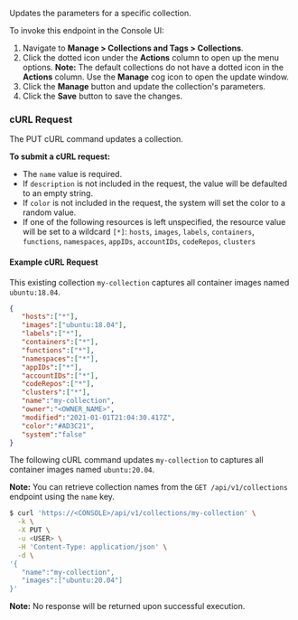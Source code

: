 Updates the parameters for a specific collection.

To invoke this endpoint in the Console UI:

1. Navigate to **Manage > Collections and Tags > Collections**.
2. Click the dotted icon under the **Actions** column to open up the menu options. **Note:** The default collections do not have a dotted icon in the **Actions** column. Use the  **Manage** cog icon to open the update window.
3. Click the **Manage** button and update the collection's parameters. 
4. Click the **Save** button to save the changes.

### cURL Request

The PUT cURL command updates a collection.

**To submit a cURL request:**

* The `name` value is required.
* If `description` is not included in the request, the value will be defaulted to an empty string.
* If `color` is not included in the request, the system will set the color to a random value.
* If one of the following resources is left unspecified, the resource value will be set to a wildcard `[*]`: `hosts`, `images`, `labels`, `containers`, `functions`, `namespaces`, `appIDs`, `accountIDs`, `codeRepos`, `clusters`

#### Example cURL Request

This existing collection `my-collection` captures all container images named `ubuntu:18.04`.

```json
{
   "hosts":["*"],
   "images":["ubuntu:18.04"],
   "labels":["*"],
   "containers":["*"],
   "functions":["*"],
   "namespaces":["*"],
   "appIDs":["*"],
   "accountIDs":["*"],
   "codeRepos":["*"],
   "clusters":["*"],
   "name":"my-collection",
   "owner":"<OWNER_NAME>",
   "modified":"2021-01-01T21:04:30.417Z",
   "color":"#AD3C21",
   "system":"false"
}
```

The following cURL command updates `my-collection` to captures all container images named `ubuntu:20.04`.

**Note:** You can retrieve collection names from the `GET /api/v1/collections` endpoint using the `name` key.

```bash
$ curl 'https://<CONSOLE>/api/v1/collections/my-collection' \
  -k \
  -X PUT \
  -u <USER> \
  -H 'Content-Type: application/json' \
  -d \
'{
   "name":"my-collection",
   "images":["ubuntu:20.04"]
}'
```

**Note:** No response will be returned upon successful execution.

